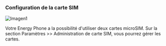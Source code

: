 ### Configuration de la carte SIM

![Imagen1](http://static.energysistem.com/images/manuals/42258/543d01ec41aec.jpg)

Votre Energy Phone a la possibilité d'utiliser deux cartes microSIM. Sur la section Paramètres >> Administration de carte SIM, vous pourrez gérer les cartes.
